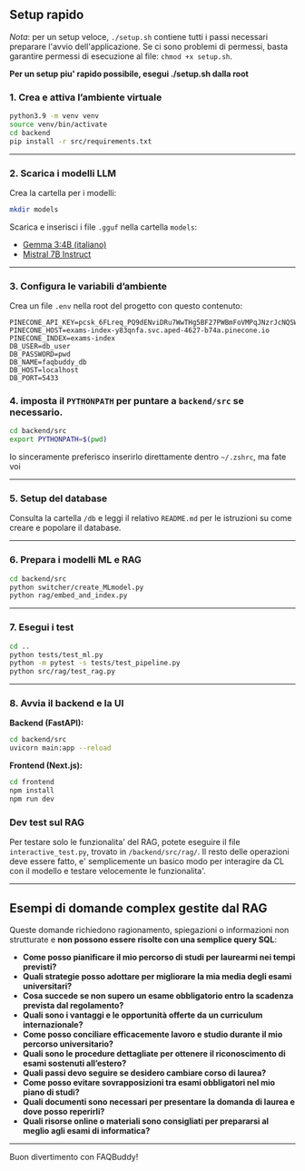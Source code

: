 ## Setup rapido
*Nota*: per un setup veloce, `./setup.sh` contiene tutti i passi necessari preparare l'avvio dell'applicazione.
Se ci sono problemi di permessi, basta garantire permessi di esecuzione al file: `chmod +x setup.sh`.


**Per un setup piu' rapido possibile, esegui ./setup.sh dalla root**

### 1. Crea e attiva l’ambiente virtuale

```sh
python3.9 -m venv venv
source venv/bin/activate
cd backend
pip install -r src/requirements.txt
```

---

### 2. Scarica i modelli LLM

Crea la cartella per i modelli:

```sh
mkdir models
```

Scarica e inserisci i file `.gguf` nella cartella `models`:

- [Gemma 3:4B (italiano)](https://huggingface.co/unsloth/gemma-3-4b-it-GGUF?show_file_info=gemma-3-4b-it-Q4_1.gguf)
- [Mistral 7B Instruct](https://huggingface.co/TheBloke/Mistral-7B-Instruct-v0.2-GGUF?show_file_info=mistral-7b-instruct-v0.2.Q4_K_M.gguf)

---

### 3. Configura le variabili d’ambiente

Crea un file `.env` nella root del progetto con questo contenuto:

```env
PINECONE_API_KEY=pcsk_6FLreq_PQ9dENviDRu7WwTHg5BF27PWBmFoVMPqJNzrJcNQSWywSns973idr5vqgTixqF2
PINECONE_HOST=exams-index-y83qnfa.svc.aped-4627-b74a.pinecone.io
PINECONE_INDEX=exams-index
DB_USER=db_user
DB_PASSWORD=pwd
DB_NAME=faqbuddy_db
DB_HOST=localhost
DB_PORT=5433
```

### 4. imposta il `PYTHONPATH` per puntare a `backend/src` se necessario.
```sh
cd backend/src
export PYTHONPATH=$(pwd)
```
Io sinceramente preferisco inserirlo direttamente dentro `~/.zshrc`, ma fate voi

---

### 5. Setup del database

Consulta la cartella `/db` e leggi il relativo `README.md` per le istruzioni su come creare e popolare il database.

---

### 6. Prepara i modelli ML e RAG

```sh
cd backend/src
python switcher/create_MLmodel.py
python rag/embed_and_index.py
```

---

### 7. Esegui i test

```sh
cd ..
python tests/test_ml.py
python -m pytest -s tests/test_pipeline.py
python src/rag/test_rag.py
```

---

### 8. Avvia il backend e la UI

**Backend (FastAPI):**
```sh
cd backend/src
uvicorn main:app --reload
```

**Frontend (Next.js):**
```sh
cd frontend
npm install
npm run dev
```
### Dev test sul RAG

Per testare solo le funzionalita' del RAG, potete eseguire il file `interactive_test.py`, trovato in `/backend/src/rag/`.
Il resto delle operazioni deve essere fatto, e' semplicemente un basico modo per interagire da CL con il modello e testare velocemente le funzionalita'.

---

## Esempi di domande complex gestite dal RAG

Queste domande richiedono ragionamento, spiegazioni o informazioni non strutturate e **non possono essere risolte con una semplice query SQL**:

- **Come posso pianificare il mio percorso di studi per laurearmi nei tempi previsti?**
- **Quali strategie posso adottare per migliorare la mia media degli esami universitari?**
- **Cosa succede se non supero un esame obbligatorio entro la scadenza prevista dal regolamento?**
- **Quali sono i vantaggi e le opportunità offerte da un curriculum internazionale?**
- **Come posso conciliare efficacemente lavoro e studio durante il mio percorso universitario?**
- **Quali sono le procedure dettagliate per ottenere il riconoscimento di esami sostenuti all’estero?**
- **Quali passi devo seguire se desidero cambiare corso di laurea?**
- **Come posso evitare sovrapposizioni tra esami obbligatori nel mio piano di studi?**
- **Quali documenti sono necessari per presentare la domanda di laurea e dove posso reperirli?**
- **Quali risorse online o materiali sono consigliati per prepararsi al meglio agli esami di informatica?**

---

Buon divertimento con FAQBuddy!
